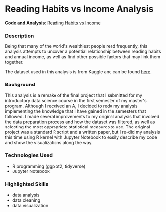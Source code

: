 # Reading Habits vs Income Analysis

<u>**Code and Analysis**</u>: [Reading Habits vs Income](https://github.com/dannyjimenez98/Reading-Habits-vs-Income-Analysis/blob/91060b03eacba6055966328a4d8c7b198fb263ca/Reading-vs-Income-Analysis.ipynb)

### Description
Being that many of the world's wealthiest people read frequently, this analysis attempts to uncover a potential relationship between reading habits and annual income, as well as find other possible factors that may link them together.

The dataset used in this analysis is from Kaggle and can be found [here](https://www.kaggle.com/datasets/vipulgote4/reading-habit-dataset?datasetId=856212&sortBy=dateRun&tab=bookmarked%21%5Bimage.png%5D%28attachment%3Aimage.png%29).

### Background
This analysis is a remake of the final project that I submitted for my introductory data science course in the first semester of my master's program. Although I received an A, I decided to redo my analysis implementing the knowledge that I have gained in the semesters that followed. I made several improvements to my original analysis that involved the data preparation process and how the dataset was filtered, as well as selecting the most appropriate statistical measures to use. The original project was a standard R script and a written paper, but I re-did my analysis this time using R kernel with Jupyter Notebook to easily describe my code and show the visualizations along the way.

### Technologies Used
- R programming (ggplot2, tidyverse)
- Jupyter Notebook

### Highlighted Skills
- data analysis
- data cleaning
- data visualization
